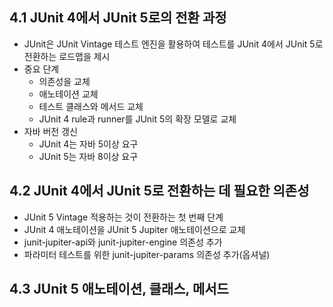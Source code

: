 ## 4.1 JUnit 4에서 JUnit 5로의 전환 과정
- JUnit은 JUnit Vintage 테스트 엔진을 활용하여 테스트를 JUnit 4에서 JUnit 5로 전환하는 로드맵을 제시
- 중요 단계
	- 의존성을 교체
	- 애노테이션 교체
	- 테스트 클래스와 메서드 교체
	- JUnit 4 rule과 runner를 JUnit 5의 확장 모델로 교체
- 자바 버전 갱신
	- JUnit 4는 자바 5이상 요구
	- JUnit 5는 자바 8이상 요구

## 4.2 JUnit 4에서 JUnit 5로 전환하는 데 필요한 의존성
- JUnit 5 Vintage 적용하는 것이 전환하는 첫 번째 단계
- JUnit 4 애노테이션을 JUnit 5 Jupiter 애노테이션으로 교체
- junit-jupiter-api와 junit-jupiter-engine 의존성 추가
- 파라미터 테스트를 위한 junit-jupiter-params 의존성 추가(옵셔널)

## 4.3 JUnit 5 애노테이션, 클래스, 메서드

